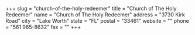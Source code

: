 +++
slug = "church-of-the-holy-redeemer"
title = "Church of The Holy Redeemer"
name = "Church of The Holy Redeemer"
address = "3730 Kirk Road"
city = "Lake Worth"
state = "FL"
postal = "33461"
website = ""
phone = "561 965-8632"
fax = ""
+++
